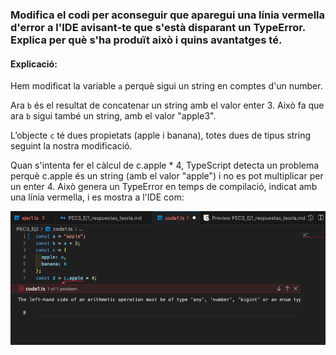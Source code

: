 ### Modifica el codi per aconseguir que aparegui una línia vermella d'error a l'IDE avisant-te que s'està disparant un TypeError. Explica per què s'ha produït això i quins avantatges té.

#### Explicació:
Hem modificat la variable `a` perquè sigui un string en comptes d'un number.

Ara `b` és el resultat de concatenar un string amb el valor enter 3. Això fa que ara `b` sigui també un string, amb el valor "apple3".

L’objecte `c` té dues propietats (apple i banana), totes dues de tipus string seguint la nostra modificació.

Quan s'intenta fer el càlcul de c.apple * 4, TypeScript detecta un problema perquè c.apple és un string (amb el valor "apple") i no es pot multiplicar per un enter 4. Això genera un TypeError en temps de compilació, indicat amb una línia vermella, i es mostra a l'IDE com:

![Text alternatiu](./capturaIDE.png)